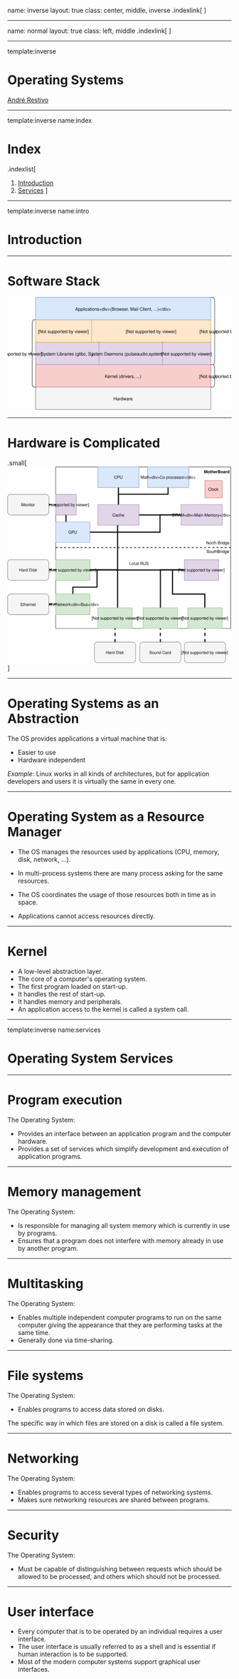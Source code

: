 name: inverse
layout: true
class: center, middle, inverse
.indexlink[[<i class="fa fa-arrow-circle-o-up"></i>](#) [<i class="fa fa-list-ul"></i>](#index) [<i class="fa fa-tint"></i>](../change-color.php)[<i class="fa fa-file-pdf-o"></i>](download)]


---

name: normal
layout: true
class: left, middle
.indexlink[[<i class="fa fa-arrow-circle-o-up"></i>](#) [<i class="fa fa-list-ul"></i>](#index) [<i class="fa fa-tint"></i>](../change-color.php)[<i class="fa fa-file-pdf-o"></i>](download)]


---

template:inverse
# Operating Systems
<a href="http://www.fe.up.pt/~arestivo">André Restivo</a>

---

template:inverse
name:index
# Index

.indexlist[
1. [Introduction](#intro)
1. [Services](#services)
]

---

template:inverse
name:intro
# Introduction

---

# Software Stack


![](../assets/os/os-stack.svg)

---

# Hardware is Complicated

.small[
![](../assets/os/os-motherboard.svg)
]

---

# Operating Systems as an Abstraction

The OS provides applications a virtual machine that is:

* Easier to use
* Hardware independent

*Example*: Linux works in all kinds of architectures, but for application developers and users it is virtually the same in every one.

---

# Operating System as a Resource Manager

* The OS manages the resources used by applications (CPU, memory, disk, network, ...).

* In multi-process systems there are many process asking for the same resources.

* The OS coordinates the usage of those resources both in time as in space.

* Applications cannot access resources directly.

---

# Kernel

* A low-level abstraction layer.
* The core of a computer's operating system.
* The first program loaded on start-up. 
* It handles the rest of start-up.
* It handles memory and peripherals.
* An application access to the kernel is called a system call.

---

template:inverse
name:services
# Operating System Services

---

# Program execution

The Operating System:

* Provides an interface between an application program and the computer hardware.
* Provides a set of services which simplify development and execution of application programs.

---

# Memory management

The Operating System:

* Is responsible for managing all system memory which is currently in use by programs.
* Ensures that a program does not interfere with memory already in use by another program.

---

# Multitasking

The Operating System:

* Enables multiple independent computer programs to run on the same computer giving the appearance that they are performing tasks at the same time.
* Generally done via time-sharing.

---

# File systems

The Operating System:

* Enables programs to access data stored on disks.

The specific way in which files are stored on a disk is called a file system.

---

# Networking

The Operating System:

* Enables programs to access several types of networking systems.
* Makes sure networking resources are shared between programs.

---

# Security

The Operating System:

* Must be capable of distinguishing between requests which should be allowed to be processed, and others which should not be processed.

---

# User interface

* Every computer that is to be operated by an individual requires a user interface. 
* The user interface is usually referred to as a shell and is essential if human interaction is to be supported.
* Most of the modern computer systems support graphical user interfaces.
